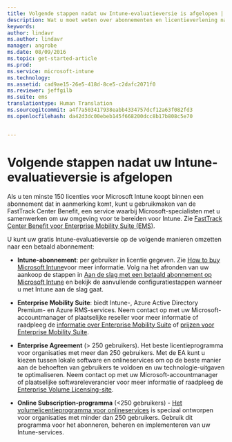 ```yaml
---
title: Volgende stappen nadat uw Intune-evaluatieversie is afgelopen | Microsoft Intune
description: Wat u moet weten over abonnementen en licentieverlening na het instellen van uw gratis evaluatieversie van Intune van 30 dagen
keywords: 
author: lindavr
ms.author: lindavr
manager: angrobe
ms.date: 08/09/2016
ms.topic: get-started-article
ms.prod: 
ms.service: microsoft-intune
ms.technology: 
ms.assetid: cad9ae15-26e5-418d-8ce5-c2dafc2071f0
ms.reviewer: jeffgilb
ms.suite: ems
translationtype: Human Translation
ms.sourcegitcommit: a4f7a503417938eabb4334757dcf12a63f082fd3
ms.openlocfilehash: da42d3dc00ebeb145f668200dcc8b17b808c5e70


---
```


# Volgende stappen nadat uw Intune-evaluatieversie is afgelopen
Als u ten minste 150 licenties voor Microsoft Intune koopt binnen een abonnement dat in aanmerking komt, kunt u gebruikmaken van de FastTrack Center Benefit, een service waarbij Microsoft-specialisten met u samenwerken om uw omgeving voor te bereiden voor Intune. Zie [FastTrack Center Benefit voor Enterprise Mobility Suite (EMS)](https://docs.microsoft.com/enterprise-mobility/Solutions/fasttrack-center-benefit-for-enterprise-mobility-suite-ems).

U kunt uw gratis Intune-evaluatieversie op de volgende manieren omzetten naar een betaald abonnement:

-   **Intune-abonnement**: per gebruiker in licentie gegeven. Zie [How to buy Microsoft Intune](http://www.microsoft.com/en-us/server-cloud/products/microsoft-intune/Purchasing.aspx)voor meer informatie. Volg na het afronden van uw aankoop de stappen in [Aan de slag met een betaald abonnement op Microsoft Intune](/intune/get-started/start-with-a-paid-subscription-to-microsoft-intune) en bekijk de aanvullende configuratiestappen wanneer u met Intune aan de slag gaat.

-   **Enterprise Mobility Suite**: biedt Intune-, Azure Active Directory Premium- en Azure RMS-services. Neem contact op met uw Microsoft-accountmanager of plaatselijke reseller voor meer informatie of raadpleeg de [informatie over Enterprise Mobility Suite](https://www.microsoft.com/en-us/server-cloud/enterprise-mobility/overview.aspx) of [prijzen voor Enterprise Mobility Suite](http://www.microsoft.com/en-us/server-cloud/products/enterprise-mobility-suite/Purchasing.aspx).

-   **Enterprise Agreement** (&gt; 250 gebruikers). Het beste licentieprogramma voor organisaties met meer dan 250 gebruikers. Met de EA kunt u kiezen tussen lokale software en onlineservices om op de beste manier aan de behoeften van gebruikers te voldoen en uw technologie-uitgaven te optimaliseren. Neem contact op met uw Microsoft-accountmanager of plaatselijke softwareleverancier voor meer informatie of raadpleeg de [Enterprise Volume Licensing-site](http://www.microsoft.com/licensing/licensing-options/enterprise.aspx).

-   **Online Subscription-programma** (&lt;250 gebruikers) - [Het volumelicentieprogramma voor onlineservices](http://www.microsoft.com/licensing/online-services/default.aspx) is speciaal ontworpen voor organisaties met minder dan 250 gebruikers. Gebruik dit programma voor het abonneren, beheren en implementeren van uw Intune-services.



<!--HONumber=Oct16_HO4-->


